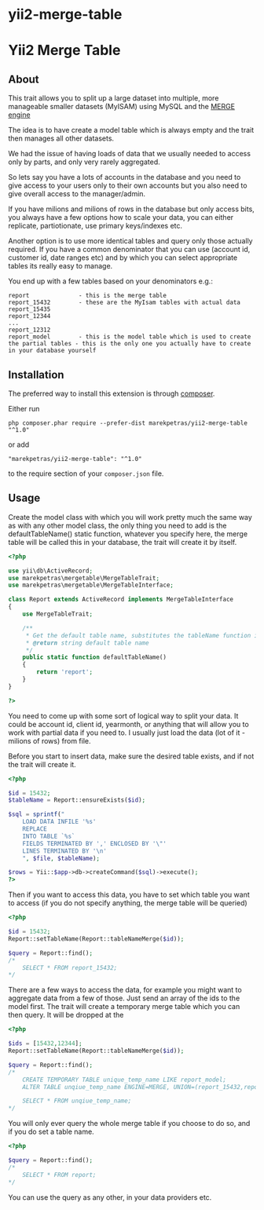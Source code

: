 # yii2-merge-table

Yii2 Merge Table
========================

About
-----

This trait allows you to split up a large dataset into multiple, more manageable smaller datasets (MyISAM) using MySQL and the [MERGE engine](http://dev.mysql.com/doc/refman/5.7/en/merge-storage-engine.html)

The idea is to have create a model table which is always empty and the trait then manages all other datasets.

We had the issue of having loads of data that we usually needed to access only by parts, and only very rarely aggregated.

So lets say you have a lots of accounts in the database and you need to give access to your users only to their own accounts but you also need to give overall access to the manager/admin.

If you have milions and milions of rows in the database but only access bits, you always have a few options how to scale your data, you can either replicate, partiotionate, use primary keys/indexes etc.

Another option is to use more identical tables and query only those actually required. If you have a common denominator that you can use (account id, customer id, date ranges etc) and by which you can select appropriate tables its really easy to manage.

You end up with a few tables based on your denominators e.g.:

```
report              - this is the merge table
report_15432        - these are the MyIsam tables with actual data
report_15435
report_12344
...
report_12312
report_model        - this is the model table which is used to create the partial tables - this is the only one you actually have to create in your database yourself
```

Installation
------------

The preferred way to install this extension is through [composer](http://getcomposer.org/download/).

Either run

```
php composer.phar require --prefer-dist marekpetras/yii2-merge-table "^1.0"
```

or add

```
"marekpetras/yii2-merge-table": "^1.0"
```

to the require section of your `composer.json` file.

Usage
-----

Create the model class with which you will work pretty much the same way as with any other model class, the only thing you need to add is the defaultTableName() static function, whatever you specify here, the merge table will be called this in your database, the trait will create it by itself.

```php
<?php

use yii\db\ActiveRecord;
use marekpetras\mergetable\MergeTableTrait;
use marekpetras\mergetable\MergeTableInterface;

class Report extends ActiveRecord implements MergeTableInterface
{
    use MergeTableTrait;

    /**
     * Get the default table name, substitutes the tableName function if not a merge table model
     * @return string default table name
     */
    public static function defaultTableName()
    {
        return 'report';
    }
}

?>
```
You need to come up with some sort of logical way to split your data. It could be account id, client id, yearmonth, or anything that will allow you to work with partial data if you need to.
I usually just load the data (lot of it - milions of rows) from file.

Before you start to insert data, make sure the desired table exists, and if not the trait will create it.

```php
<?php

$id = 15432;
$tableName = Report::ensureExists($id);

$sql = sprintf("
    LOAD DATA INFILE '%s'
    REPLACE
    INTO TABLE `%s`
    FIELDS TERMINATED BY ',' ENCLOSED BY '\"'
    LINES TERMINATED BY '\n'
    ", $file, $tableName);

$rows = Yii::$app->db->createCommand($sql)->execute();
?>
```

Then if you want to access this data, you have to set which table you want to access (if you do not specify anything, the merge table will be queried)

```php
<?php

$id = 15432;
Report::setTableName(Report::tableNameMerge($id));

$query = Report::find();
/*
    SELECT * FROM report_15432;
*/

```

There are a few ways to access the data, for example you might want to aggregate data from a few of those. Just send an array of the ids to the model first.
The trait will create a temporary merge table which you can then query. It will be dropped at the

```php
<?php

$ids = [15432,12344];
Report::setTableName(Report::tableNameMerge($id));

$query = Report::find();
/*
    CREATE TEMPORARY TABLE unique_temp_name LIKE report_model;
    ALTER TABLE unqiue_temp_name ENGINE=MERGE, UNION=(report_15432,report_12344) INSERT_METHOD=NO;

    SELECT * FROM unqiue_temp_name;
*/

```

You will only ever query the whole merge table if you choose to do so, and if you do set a table name.
```php
<?php

$query = Report::find();
/*
    SELECT * FROM report;
*/

```

You can use the query as any other, in your data providers etc.